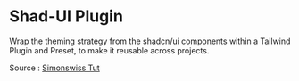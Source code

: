 # Shad-UI Plugin

Wrap the theming strategy from the shadcn/ui components within a Tailwind Plugin and Preset, to make it reusable across projects.

Source : [Simonswiss Tut](https://www.youtube.com/watch?v=QJlTWj30krw)
